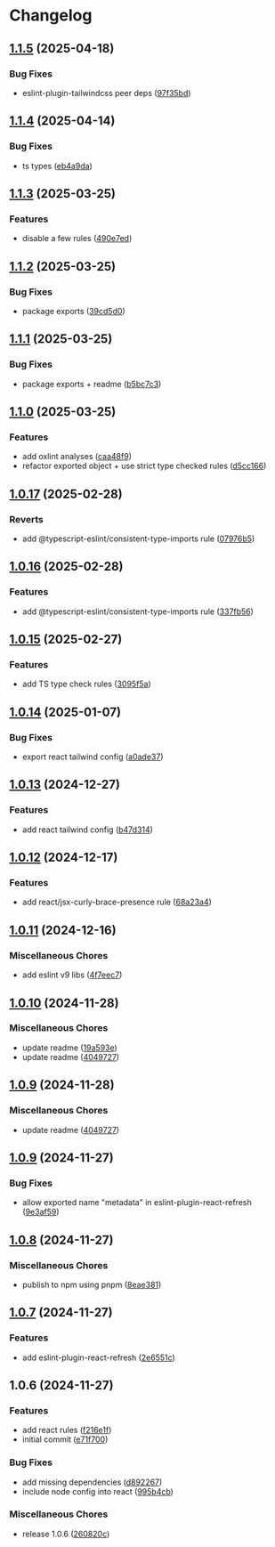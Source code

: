 # Changelog

## [1.1.5](https://github.com/mayconfsousa/eslint-config-nebula/compare/v1.1.4...v1.1.5) (2025-04-18)


### Bug Fixes

* eslint-plugin-tailwindcss peer deps ([97f35bd](https://github.com/mayconfsousa/eslint-config-nebula/commit/97f35bdfc693b3e6adb835ac223ac1e7be7a09fe))

## [1.1.4](https://github.com/mayconfsousa/eslint-config-nebula/compare/v1.1.3...v1.1.4) (2025-04-14)


### Bug Fixes

* ts types ([eb4a9da](https://github.com/mayconfsousa/eslint-config-nebula/commit/eb4a9daff1e19ca7ceacd5492952283b995d24b6))

## [1.1.3](https://github.com/mayconfsousa/eslint-config-nebula/compare/v1.1.2...v1.1.3) (2025-03-25)


### Features

* disable a few rules ([490e7ed](https://github.com/mayconfsousa/eslint-config-nebula/commit/490e7edaf70c6bca48e9e905453ee875118b6d56))

## [1.1.2](https://github.com/mayconfsousa/eslint-config-nebula/compare/v1.1.1...v1.1.2) (2025-03-25)


### Bug Fixes

* package exports ([39cd5d0](https://github.com/mayconfsousa/eslint-config-nebula/commit/39cd5d0b6af0d8b5adfb0760ab7f170855a84ee7))

## [1.1.1](https://github.com/mayconfsousa/eslint-config-nebula/compare/v1.1.0...v1.1.1) (2025-03-25)


### Bug Fixes

* package exports + readme ([b5bc7c3](https://github.com/mayconfsousa/eslint-config-nebula/commit/b5bc7c3269ac2d48b5ad5bcea568234c839fea2b))

## [1.1.0](https://github.com/mayconfsousa/eslint-config-nebula/compare/v1.0.17...v1.1.0) (2025-03-25)


### Features

* add oxlint analyses ([caa48f9](https://github.com/mayconfsousa/eslint-config-nebula/commit/caa48f915447b4f9c61ab99fcefa57a4573ea05a))
* refactor exported object + use strict type checked rules ([d5cc166](https://github.com/mayconfsousa/eslint-config-nebula/commit/d5cc16646a87be0cf3f5f0ca76608aacaa003dbf))

## [1.0.17](https://github.com/mayconfsousa/eslint-config-nebula/compare/v1.0.16...v1.0.17) (2025-02-28)


### Reverts

* add @typescript-eslint/consistent-type-imports rule ([07976b5](https://github.com/mayconfsousa/eslint-config-nebula/commit/07976b529b4b890dfde21411f184b2aae1548086))

## [1.0.16](https://github.com/mayconfsousa/eslint-config-nebula/compare/v1.0.15...v1.0.16) (2025-02-28)


### Features

* add @typescript-eslint/consistent-type-imports rule ([337fb56](https://github.com/mayconfsousa/eslint-config-nebula/commit/337fb56637c65eb2c7699ddb80cbadc5afb12fac))

## [1.0.15](https://github.com/mayconfsousa/eslint-config-nebula/compare/v1.0.14...v1.0.15) (2025-02-27)


### Features

* add TS type check rules ([3095f5a](https://github.com/mayconfsousa/eslint-config-nebula/commit/3095f5ab209bfd0fef41bd7423c7a823a55bcebc))

## [1.0.14](https://github.com/mayconfsousa/eslint-config-nebula/compare/v1.0.13...v1.0.14) (2025-01-07)


### Bug Fixes

* export react tailwind config ([a0ade37](https://github.com/mayconfsousa/eslint-config-nebula/commit/a0ade372d49d4db2fef225a6534b75ee230df290))

## [1.0.13](https://github.com/mayconfsousa/eslint-config-nebula/compare/v1.0.12...v1.0.13) (2024-12-27)


### Features

* add react tailwind config ([b47d314](https://github.com/mayconfsousa/eslint-config-nebula/commit/b47d3142dae3121e614f71c38efe5078c5333edb))

## [1.0.12](https://github.com/mayconfsousa/eslint-config-nebula/compare/v1.0.11...v1.0.12) (2024-12-17)


### Features

* add react/jsx-curly-brace-presence rule ([68a23a4](https://github.com/mayconfsousa/eslint-config-nebula/commit/68a23a412c9645d5a7a2eb3f60c30d16a21d11d9))

## [1.0.11](https://github.com/mayconfsousa/eslint-config-nebula/compare/v1.0.10...v1.0.11) (2024-12-16)


### Miscellaneous Chores

* add eslint v9 libs ([4f7eec7](https://github.com/mayconfsousa/eslint-config-nebula/commit/4f7eec7bbaa797bd3fd60921e7659d364a1ec0af))

## [1.0.10](https://github.com/mayconfsousa/eslint-config-nebula/compare/v1.0.9...v1.0.10) (2024-11-28)


### Miscellaneous Chores

* update readme ([19a593e](https://github.com/mayconfsousa/eslint-config-nebula/commit/19a593e3297334ff068c0904855881d68311933e))
* update readme ([4049727](https://github.com/mayconfsousa/eslint-config-nebula/commit/40497272ded653c640cd9478204f116e2a8ae291))

## [1.0.9](https://github.com/mayconfsousa/eslint-config-nebula/compare/v1.0.9...v1.0.9) (2024-11-28)


### Miscellaneous Chores

* update readme ([4049727](https://github.com/mayconfsousa/eslint-config-nebula/commit/40497272ded653c640cd9478204f116e2a8ae291))

## [1.0.9](https://github.com/mayconfsousa/eslint-config-nebula/compare/v1.0.8...v1.0.9) (2024-11-27)


### Bug Fixes

* allow exported name "metadata" in eslint-plugin-react-refresh ([9e3af59](https://github.com/mayconfsousa/eslint-config-nebula/commit/9e3af596fc0c93325c1762b8c7964940b0afaf8c))

## [1.0.8](https://github.com/mayconfsousa/eslint-config-nebula/compare/v1.0.7...v1.0.8) (2024-11-27)


### Miscellaneous Chores

* publish to npm using pnpm ([8eae381](https://github.com/mayconfsousa/eslint-config-nebula/commit/8eae3813c31eb727cc235d03e6bf4c4b486ed006))

## [1.0.7](https://github.com/mayconfsousa/eslint-config-nebula/compare/v1.0.6...v1.0.7) (2024-11-27)


### Features

* add eslint-plugin-react-refresh ([2e6551c](https://github.com/mayconfsousa/eslint-config-nebula/commit/2e6551c3db7a3f7d26dfb77c441a8d43d3c223c8))

## 1.0.6 (2024-11-27)


### Features

* add react rules ([f216e1f](https://github.com/mayconfsousa/eslint-config-nebula/commit/f216e1f067f8a986881a7e4ac732c1d7e094c45d))
* initial commit ([e71f700](https://github.com/mayconfsousa/eslint-config-nebula/commit/e71f7001d0dbc91a7ac0480118445970ae6cc8dd))


### Bug Fixes

* add missing dependencies ([d892267](https://github.com/mayconfsousa/eslint-config-nebula/commit/d892267acda563336af687b9bc1283955bc470c6))
* include node config into react ([995b4cb](https://github.com/mayconfsousa/eslint-config-nebula/commit/995b4cb2bf104a604b5463ca4ddb2124f37db444))


### Miscellaneous Chores

* release 1.0.6 ([260820c](https://github.com/mayconfsousa/eslint-config-nebula/commit/260820c791038837920a03e37b4525e928a073a2))
